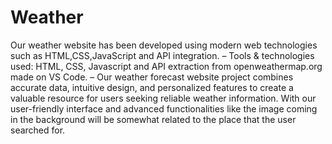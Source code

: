 # Weather
Our weather website has been developed using modern web technologies such as HTML,CSS,JavaScript and API integration.
– Tools & technologies used: HTML, CSS, Javascript and API extraction from openweathermap.org made on VS Code.
– Our weather forecast website project combines accurate data, intuitive design, and personalized features to create a valuable resource for users seeking reliable weather information. With our user-friendly interface and advanced functionalities like the image coming in the background will be somewhat related to the place that the user searched for.
